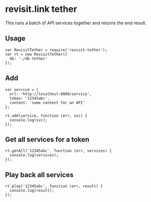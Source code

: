 # revisit.link tether

This runs a batch of API services together and returns the end result.

## Usage

    var RevisitTether = require('revisit-tether');
    var rt = new RevisitTether({
      db: './db-tether'
    });

## Add

    var service = {
      url: 'http://localhost:8000/service',
      token: '12345abc',
      content: 'some content for an API'
    };

    rt.add(service, function (err, svc) {
      console.log(svc);
    });

## Get all services for a token

    rt.getAll('12345abc', function (err, services) {
      console.log(services);
    });

## Play back all services

    rt.play('12345abc', function (err, result) {
      console.log(result);
    });